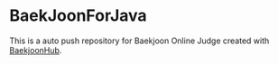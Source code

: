 # BaekJoonForJava
This is a auto push repository for Baekjoon Online Judge created with [BaekjoonHub](https://github.com/BaekjoonHub/BaekjoonHub).
